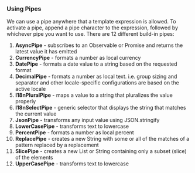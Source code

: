 ### Using Pipes
We can use a pipe anywhere that a template expression is allowed. To activate a pipe, append a pipe character to the expression, followed by whichever pipe you want to use. There are 12 different build-in pipes:

1. **AsyncPipe** - subscribes to an Observable or Promise and returns the latest value it has emitted
2. **CurrencyPipe** - formats a number as local currency
3. **DatePipe** - formats a date value to a string based on the requested format
4. **DecimalPipe** - formats a number as local text. i.e. group sizing and separator and other locale-specific configurations are based on the active locale
5. **I18nPluralPipe** - maps a value to a string that pluralizes the value properly
6. **I18nSelectPipe** - generic selector that displays the string that matches the current value
7. **JsonPipe** - transforms any input value using JSON.stringify
8. **LowerCasePipe** - transforms text to lowercase
9. **PercentPipe** - formats a number as local percent
10. **ReplacePipe** - creates a new String with some or all of the matches of a pattern replaced by a replacement
11. **SlicePipe** - creates a new List or String containing only a subset (slice) of the elements
12. **UpperCasePipe** - transforms text to lowercase
